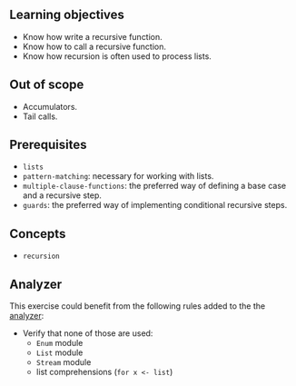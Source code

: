 ## Learning objectives

- Know how write a recursive function.
- Know how to call a recursive function.
- Know how recursion is often used to process lists.

## Out of scope

- Accumulators.
- Tail calls.

## Prerequisites

- `lists`
- `pattern-matching`: necessary for working with lists.
- `multiple-clause-functions`: the preferred way of defining a base case and a recursive step.
- `guards`: the preferred way of implementing conditional recursive steps.

## Concepts

- `recursion`

## Analyzer

This exercise could benefit from the following rules added to the the [analyzer][analyzer]:

- Verify that none of those are used:
  - `Enum` module
  - `List` module
  - `Stream` module
  - list comprehensions (`for x <- list`)

[analyzer]: https://github.com/exercism/elixir-analyzer
